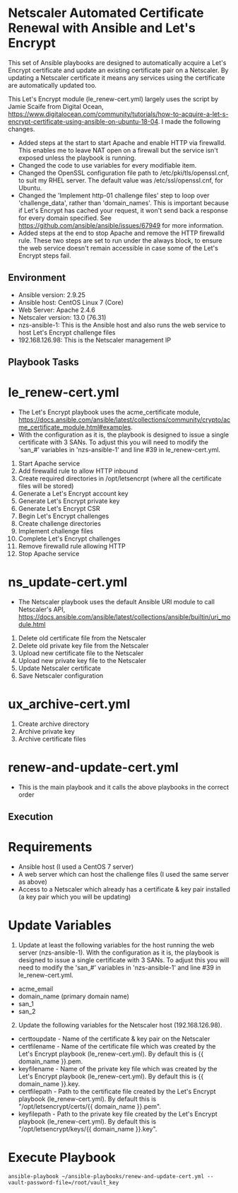 # Netscaler Automated Certificate Renewal with Ansible and Let's Encrypt

This set of Ansible playbooks are designed to automatically acquire a Let's Encrypt certificate and update an existing certificate pair on a Netscaler. By updating a Netscaler certificate it means any services using the certificate are automatically updated too.

This Let's Encrypt module (le_renew-cert.yml) largely uses the script by Jamie Scaife from Digital Ocean, https://www.digitalocean.com/community/tutorials/how-to-acquire-a-let-s-encrypt-certificate-using-ansible-on-ubuntu-18-04. I made the following changes.

* Added steps at the start to start Apache and enable HTTP via firewalld. This enables me to leave NAT open on a firewall but the service isn't exposed unless the playbook is running.
* Changed the code to use variables for every modifiable item.
* Changed the OpenSSL configuration file path to /etc/pki/tls/openssl.cnf, to suit my RHEL server. The default value was /etc/ssl/openssl.cnf, for Ubuntu.
* Changed the 'Implement http-01 challenge files' step to loop over 'challenge_data', rather than 'domain_names'. This is important because if Let's Encrypt has cached your request, it won't send back a response for every domain specified. See https://github.com/ansible/ansible/issues/67949 for more information.
* Added steps at the end to stop Apache and remove the HTTP firewalld rule. These two steps are set to run under the always block, to ensure the web service doesn't remain accessible in case some of the Let's Encrypt steps fail.

## Environment

* Ansible version: 2.9.25
* Ansible host: CentOS Linux 7 (Core)
* Web Server: Apache 2.4.6
* Netscaler version: 13.0 (76.31)
* nzs-ansible-1: This is the Ansible host and also runs the web service to host Let's Encrypt challenge files
* 192.168.126.98: This is the Netscaler management IP

## Playbook Tasks

# le_renew-cert.yml

* The Let's Encrypt playbook uses the acme_certificate module, https://docs.ansible.com/ansible/latest/collections/community/crypto/acme_certificate_module.html#examples.
* With the configuration as it is, the playbook is designed to issue a single certificate with 3 SANs. To adjust this you will need to modify the 'san_#' variables in 'nzs-ansible-1' and line #39 in le_renew-cert.yml.

1. Start Apache service
2. Add firewalld rule to allow HTTP inbound
3. Create required directories in /opt/letsencrpt (where all the certificate files will be stored)
4. Generate a Let's Encrypt account key
5. Generate Let's Encrypt private key
6. Generate Let's Encrypt CSR
7. Begin Let's Encrypt challenges
8. Create challenge directories
9. Implement challenge files
10. Complete Let's Encrypt challenges
11. Remove firewalld rule allowing HTTP
12. Stop Apache service

# ns_update-cert.yml

* The Netscaler playbook uses the default Ansible URI module to call Netscaler's API, https://docs.ansible.com/ansible/latest/collections/ansible/builtin/uri_module.html

1. Delete old certificate file from the Netscaler
2. Delete old private key file from the Netscaler
3. Upload new certificate file to the Netscaler
4. Upload new private key file to the Netscaler
5. Update Netscaler certificate
6. Save Netscaler configuration

# ux_archive-cert.yml

1. Create archive directory
2. Archive private key
3. Archive certificate files

# renew-and-update-cert.yml

* This is the main playbook and it calls the above playbooks in the correct order

## Execution

# Requirements

* Ansible host (I used a CentOS 7 server)
* A web server which can host the challenge files (I used the same server as above)
* Access to a Netscaler which already has a certificate & key pair installed (a key pair which you will be updating)

# Update Variables

1. Update at least the following variables for the host running the web server (nzs-ansible-1). With the configuration as it is, the playbook is designed to issue a single certificate with 3 SANs. To adjust this you will need to modify the 'san_#' variables in 'nzs-ansible-1' and line #39 in le_renew-cert.yml.
* acme_email
* domain_name (primary domain name)
* san_1
* san_2

2. Update the following variables for the Netscaler host (192.168.126.98).
* certtoupdate - Name of the certificate & key pair on the Netscaler
* certfilename - Name of the certificate file which was created by the Let's Encrypt playbook (le_renew-cert.yml). By default this is {{ domain_name }}.pem.
* keyfilename - Name of the private key file which was created by the Let's Encrypt playbook (le_renew-cert.yml). By default this is {{ domain_name }}.key.
* certfilepath - Path to the certificate file created by the Let's Encrypt playbook (le_renew-cert.yml). By default this is "/opt/letsencrypt/certs/{{ domain_name }}.pem".
* keyfilepath - Path to the private key file created by the Let's Encrypt playbook (le_renew-cert.yml). By default this is "/opt/letsencrypt/keys/{{ domain_name }}.key".

# Execute Playbook

```
ansible-playbook ~/ansible-playbooks/renew-and-update-cert.yml --vault-password-file=/root/vault_key
```